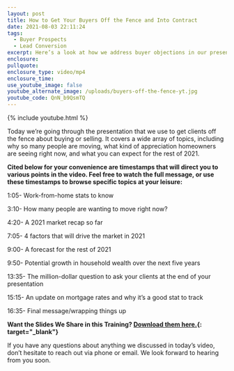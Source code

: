 ```yaml
---
layout: post
title: How to Get Your Buyers Off the Fence and Into Contract
date: 2021-08-03 22:11:24
tags:
  - Buyer Prospects
  - Lead Conversion
excerpt: Here’s a look at how we address buyer objections in our presentation.
enclosure:
pullquote:
enclosure_type: video/mp4
enclosure_time:
use_youtube_image: false
youtube_alternate_image: /uploads/buyers-off-the-fence-yt.jpg
youtube_code: QnN_b9QsmTQ
---
```

{% include youtube.html %}

Today we’re going through the presentation that we use to get clients off the fence about buying or selling. It covers a wide array of topics, including why so many people are moving, what kind of appreciation homeowners are seeing right now, and what you can expect for the rest of 2021.

**Cited below for your convenience are timestamps that will direct you to various points in the video. Feel free to watch the full message, or use these timestamps to browse specific topics at your leisure:**

1:05- Work-from-home stats to know

3:10- How many people are wanting to move right now?

4:20- A 2021 market recap so far

7:05- 4 factors that will drive the market in 2021

9:00- A forecast for the rest of 2021

9:50- Potential growth in household wealth over the next five years

13:35- The million-dollar question to ask your clients at the end of your presentation

15:15- An update on mortgage rates and why it’s a good stat to track

16:35- Final message/wrapping things up

**Want the Slides We Share in this Training?&nbsp;[Download them here.](https://www.dropbox.com/s/wkq9n1iyjxyavry/Getting%20Buyers%20off%20the%20Fence%20Slodes.pdf?dl=0){: target="_blank"}**

If you have any questions about anything we discussed in today’s video, don’t hesitate to reach out via phone or email. We look forward to hearing from you soon.
